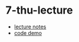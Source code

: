 7-thu-lecture
=============

 * [lecture notes](/week-2/7-thu-lecture/lecture-notes.md)
 * [code demo](/week-2/7-thu-lecture/code-demo)
